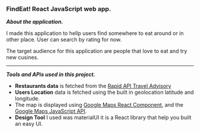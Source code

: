 ### FindEat! React JavaScript web app.
***About the application.***

I made this application to hellp users find somewhere to eat around or in other place. User can search by rating for now.

The target audience for this application are people that love to eat and try new cusines. 

___

***Tools and APis used in this project.***
- **Restaurants data** is fetched from the [Rapid API Travel Advisory](https://rapidapi.com/apidojo/api/travel-advisor/)
- **Users Location** data is fetched using the built in geolocation latitude and longitude.
- The map is displayed using [Google Maps React Component](https://www.npmjs.com/package/google-maps-react), and the [Google Maps JavaScript API](https://developers.google.com/maps/documentation/javascript/overview).
- **Design Tool** I used was materialUI it is a React library that help you built an easy UI.
